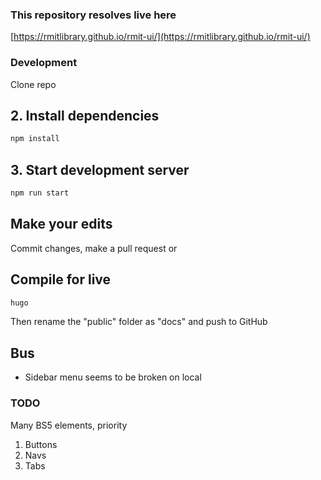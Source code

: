 ### This repository resolves live here

[https://rmitlibrary.github.io/rmit-ui/](https://rmitlibrary.github.io/rmit-ui/)


### Development

Clone repo

## 2. Install dependencies

```bash
npm install
```

## 3. Start development server

```bash
npm run start
```
## Make your edits

Commit changes, make a pull request or

## Compile for live

```bash
hugo
```
Then rename the "public" folder as "docs" and push to GitHub

## Bus

* Sidebar menu seems to be broken on local

### TODO

Many BS5 elements, priority
1. Buttons
2. Navs
3. Tabs
